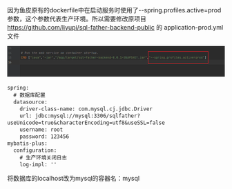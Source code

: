 因为鱼皮原有的dockerfile中在启动服务时使用了--spring.profiles.active=prod参数，这个参数代表生产环境。所以需要修改原项目 https://github.com/liyupi/sql-father-backend-public 的 application-prod.yml文件


![111](../img/2.png)

```
spring:
  # 数据库配置
  datasource:
    driver-class-name: com.mysql.cj.jdbc.Driver
    url: jdbc:mysql://mysql:3306/sqlfather?useUnicode=true&characterEncoding=utf8&useSSL=false
    username: root
    password: 123456
mybatis-plus:
  configuration:
    # 生产环境关闭日志
    log-impl: ''

```
将数据库的localhost改为mysql的容器名：mysql